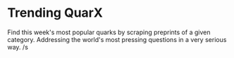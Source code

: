 # Trending QuarX

Find this week's most popular quarks by scraping preprints of a given category. Addressing the world's most pressing questions in a very serious way. /s